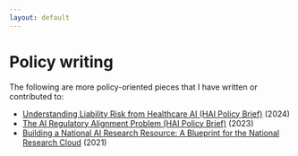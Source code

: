 ```yaml
---
layout: default
---
```

<h1>Policy writing</h1>
The following are more policy-oriented pieces that I have written or contributed to:

- [Understanding Liability Risk from Healthcare AI (HAI Policy Brief)](https://hai.stanford.edu/policy-brief-understanding-liability-risk-healthcare-ai) (2024)
- [The AI Regulatory Alignment Problem (HAI Policy Brief)](https://hai.stanford.edu/policy-brief-ai-regulatory-alignment-problem) (2023)
- [Building a National AI Research Resource: A Blueprint for the National Research Cloud](https://hai.stanford.edu/sites/default/files/2022-01/HAI_NRCR_v17.pdf) (2021)